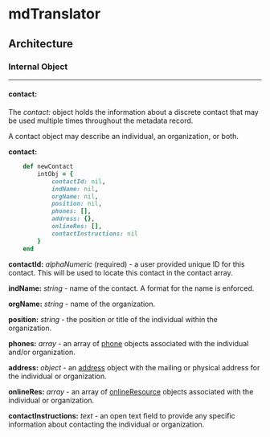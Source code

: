 # mdTranslator

## Architecture

### Internal Object
---
#### contact:

The *contact:* object holds the information about a discrete contact that may be used multiple times throughout the metadata record.

A contact object may describe an individual, an organization, or both.

__contact:__
````ruby
    def newContact
        intObj = {
            contactId: nil,
            indName: nil,
            orgName: nil,
            position: nil,
            phones: [],
            address: {},
            onlineRes: [],
            contactInstructions: nil
        }
    end
````

__contactId:__ *alphaNumeric* (required) - a user provided unique ID for this contact.  This will be used to locate this contact in the contact array.

__indName:__ *string* - name of the contact.  A format for the name is enforced.

__orgName:__ *string* - name of the organization.

__position:__ *string* - the position or title of the individual within the organization.

__phones:__ *array* - an array of [phone](../mdtranslator/phone.md) objects associated with the individual and/or organization.

__address:__ *object* - an [address](../mdtranslator/address.md) object with the mailing or physical address for the individual or organization.

__onlineRes:__ *array* - an array of [onlineResource](../mdtranslator/onlineResource.md) objects associated with the individual or organization.

__contactInstructions:__ *text* - an open text field to provide any specific information about contacting the individual or organization.
